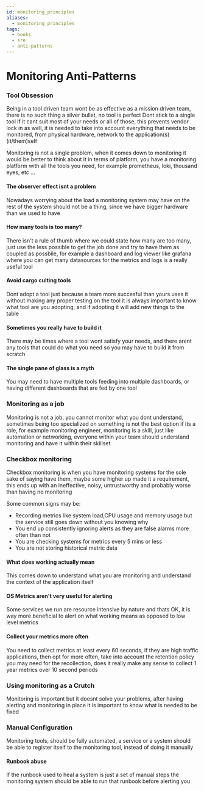 ```yaml
---
id: monitoring_principles
aliases:
  - monitoring_principles
tags:
  - books
  - sre
  - anti-patterns
---
```



# Monitoring Anti-Patterns

### Tool Obsession

Being in a tool driven team wont be as effective as a mission driven team, there is no such thing a silver bullet, no tool is perfect
Dont stick to a single tool if it cant suit most of your needs or all of those, this prevents vendor lock in as well, it is needed to take into account
everything that needs to be monitored, from physical hardware, network to the application(s) (it/them)self

Monitoring is not a single problem, when it comes down to monitoring it would be better to think about it in terms of platform, you have a monitoring platform
with all the tools you need, for example prometheus, loki, thousand eyes, etc ...


#### The observer effect isnt a problem

Nowadays worrying about the load a monitoring system may have on the rest of the system should not be a thing, since we have bigger hardware than we used to have

#### How many tools is too many?

There isn't a rule of thumb where we could state how many are too many, just use the less possible to get the job done and try to have them as coupled as possbile, for example 
a dashboard and log viewer like grafana where you can get many datasources for the metrics and logs is a really useful tool

#### Avoid cargo culting tools

Dont adopt a tool just because a team more succesful than yours uses it without making any proper testing on the tool it is always important to know what tool are you adopting,
and if adopting it will add new things to the table


#### Sometimes you really have to build it

There may be times where a tool wont satisfy your needs, and there arent any tools that could do what you need so you may have to build it from scratch


#### The single pane of glass is a myth

You may need to have multiple tools feeding into multiple dashboards, or having different dashboards that are fed by one tool


### Monitoring as a job

Monitoring is not a job, you cannot monitor what you dont understand, sometimes being too specialized on something is not the best option if its a role, for example monitoring engineer, monitoring is a skill, just like automation or networking, everyone within your team should understand monitoring and have it within their skillset




### Checkbox monitoring

Checkbox monitoring is when you have monitoring systems for the sole sake of saying have them, maybe some higher up made it a requirement, this ends up with an ineffective, noisy, untrustworthy and probably worse than having no monitoring

Some common signs may be:

- Recording metrics like system load,CPU usage and memory usage but the service still goes down without you knowing why
- You end up consistently ignoring alerts as they are false alarms more often than not
- You are checking systems for metrics every 5 mins or less
- You are not storing historical metric data


#### What does working actually mean

This comes down to understand what you are monitoring and understand the context of the application itself


#### OS Metrics aren't very useful for alerting

Some services we run are resource intensive by nature and thats OK, it is way more beneficial to alert on what working means as opposed to low level metrics

#### Collect your metrics more often

You need to collect metrics at least every 60 seconds, if they are high traffic applications, then opt for more often, take into account the retention policy you may need for the recollection, does it really make any sense to collect 1 year metrics over 10 second periods


### Using monitoring as a Crutch

Monitoring is important but it doesnt solve your problems, after having alerting and monitoring in place it is important to know what is needed to be fixed

### Manual Configuration

Monitoring tools, should be fully automated, a service or a system should be able to register itself to the monitoring tool, instead of doing it manually


#### Runbook abuse

If the runbook used to heal a system is just a set of manual steps the monitoring system should be able to run that runbook before alerting you


































































